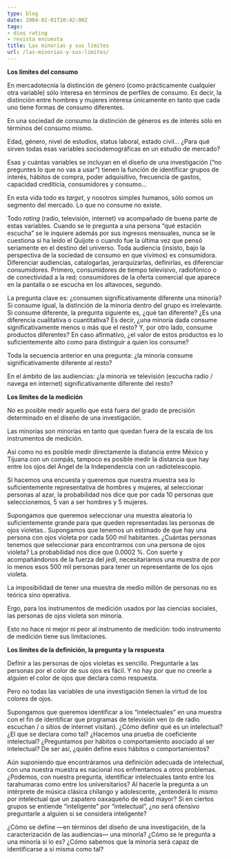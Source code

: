 ```yaml
---
type: blog
date: 2004-02-01T20:42:00Z
tags:
- dios rating
- revista encuesta
title: Las minorías y sus límites
url: /las-minorias-y-sus-limites/
---
```


<b>Los límites del consumo </b>

En mercadotecnia la distinción de género (como prácticamente cualquier otra variable) sólo interesa en términos de perfiles de consumo. Es decir, la distinción entre hombres y mujeres interesa únicamente en tanto que cada uno tiene formas de consumo diferentes. 

En una sociedad de consumo la distinción de géneros es de interés sólo en términos del consumo mismo. 

Edad, género, nivel de estudios, status laboral, estado civil… ¿Para qué sirven todas esas variables sociodemográficas en un estudio de mercado? 

Esas y cuántas variables se incluyan en el diseño de una investigación (“no preguntes lo que no vas a usar”) tienen la función de identificar grupos de interés, hábitos de compra, poder adquisitivo, frecuencia de gastos, capacidad crediticia, consumidores y consumo... 

En esta vida todo es <i>target</i>, y nosotros simples humanos, sólo somos un segmento del mercado. Lo que no consume no existe. 

Todo <i>rating</i> (radio, televisión, internet) va acompañado de buena parte de estas variables. Cuando se le pregunta a una persona “qué estación escucha” se le inquiere además por sus ingresos mensuales, nunca se le cuestiona si ha leído el Quijote o cuando fue la última vez que pensó seriamente en el destino del universo. Toda audiencia (insisto, bajo la perspectiva de la sociedad de consumo en que vivimos) es consumidora. Diferenciar audiencias, catalogarlas, jerarquizarlas, definirlas, es diferenciar consumidores. Primero, consumidores de tiempo televisivo, radiofónico o de conectividad a la red; consumidores de la oferta comercial que aparece en la pantalla o se escucha en los altavoces, segundo. 

La pregunta clave es: ¿consumen significativamente diferente una minoría? Si consume igual, la distinción de la minoría dentro del grupo es irrelevante.  Si consume diferente, la pregunta siguiente es, ¿qué tan diferente? ¿Es una diferencia cualitativa o cuantitativa? Es decir, ¿una minoría dada consume significativamente menos o más que el resto? Y, por otro lado, consume productos diferentes? En caso afirmativo, ¿el valor de estos productos es lo suficientemente alto como para distinguir a quien los consume? 

Toda la secuencia anterior en una pregunta: ¿la minoría  consume significativamente diferente al resto? 

En el ámbito de las audiencias: ¿la minoría ve televisión (escucha radio / navega en internet) significativamente diferente del resto? 

<b>Los límites de la medición</b> 

No es posible medir aquello que está fuera del grado de precisión determinado en el diseño de una investigación. 

Las minorías son minorías en tanto que quedan fuera de la escala de los instrumentos de medición. 

Así como no es posible medir directamente la distancia entre México y Tijuana con un compás, tampoco es posible medir la distancia que hay entre los ojos del Ángel de la Independencia con un radiotelescopio. 

Si hacemos una encuesta y queremos que nuestra muestra sea lo suficientemente representativa de hombres y mujeres, al seleccionar personas al azar, la probabilidad nos dice que por cada 10 personas que seleccionemos, 5 van a ser hombres y 5 mujeres. 

Supongamos que queremos seleccionar una muestra aleatoria lo suficientemente grande para que queden representadas las personas de ojos violetas.. Supongamos que tenemos un estimado de que hay una persona con ojos violeta por cada 500 mil habitantes. ¿Cuántas personas tenemos que seleccionar para encontrarnos con una persona de ojos violeta? La probabilidad nos dice que 0.0002 %. Con suerte y acompañándonos de la fuerza del <i>jedi</i>, necesitaríamos una muestra de por lo menos esos 500 mil personas para tener un representante de los ojos violeta. 

La imposibilidad de tener una muestra de medio millón de personas no es teórica sino operativa. 

Ergo, para los instrumentos de medición usados por las ciencias sociales, las personas de ojos violeta son minoría. 

Esto no hace ni mejor ni peor al instrumento de medición: todo instrumento de medición tiene sus limitaciones. 

<b>Los límites de la definición, la pregunta y la respuesta </b>

Definir a las personas de ojos violetas es sencillo. Preguntarle a las personas por el color de sus ojos es fácil. Y no hay por que no creerle a alguien el color de ojos que declara como respuesta. 

Pero no todas las variables de una investigación tienen la virtud de los colores de ojos. 

Supongamos que queremos identificar a los “intelectuales” en una muestra con el fin de identificar que programas de televisión ven (o de radio escuchan / o sitios de internet visitan). ¿Cómo definir qué es un intelectual? ¿El que se declara como tal? ¿Hacemos una prueba de coeficiente intelectual? ¿Preguntamos por hábitos o comportamiento asociado al ser intelectual? De ser así, ¿quién define esos hábitos o comportamientos? 

Aún suponiendo que encontráramos una definición adecuada de intelectual, con una nuestra muestra es nacional nos enfrentamos a otros problemas. ¿Podemos, con nuestra pregunta, identificar intelectuales tanto entre los tarahumaras como entre los universitarios? Al hacerle la pregunta a un intérprete de música clásica chilango y adolescente, ¿entenderá lo mismo por intelectual que un zapatero oaxaqueño de edad mayor? Si en ciertos grupos se entiende “inteligente” por “intelectual”, ¿no será ofensivo preguntarle a alguien si se considera inteligente? 

¿Cómo se define —en términos del diseño de una investigación, de la caracterización de las audiencias— una minoría? ¿Cómo se le pregunta a una minoría si lo es? ¿Cómo sabemos que la minoría será capaz de identificarse a sí misma como tal?